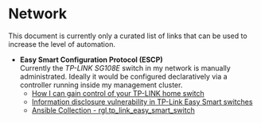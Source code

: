 # Network

This document is currently only a curated list of links that can be used to increase the level of automation.

- **Easy Smart Configuration Protocol (ESCP)**  
  Currently the _TP-LINK SG108E_ switch in my network is manually administrated. Ideally it would be configured declaratively via a controller running inside my management cluster.
  - [How I can gain control of your TP-LINK home switch](https://www.pentestpartners.com/security-blog/how-i-can-gain-control-of-your-tp-link-home-switch/)
  - [Information disclosure vulnerability in TP-Link Easy Smart switches](https://www.chrisdcmoore.co.uk/post/tplink-easy-smart-switch-vulnerabilities/)
  - [Ansible Collection - rgl.tp_link_easy_smart_switch](https://github.com/rgl/ansible-collection-tp-link-easy-smart-switch)
